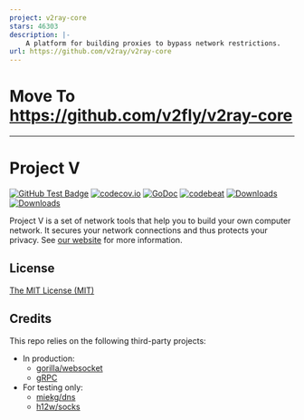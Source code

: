 ```yaml
---
project: v2ray-core
stars: 46303
description: |-
    A platform for building proxies to bypass network restrictions.
url: https://github.com/v2ray/v2ray-core
---
```


# Move To https://github.com/v2fly/v2ray-core

***

# Project V

[![GitHub Test Badge][1]][2] [![codecov.io][3]][4] [![GoDoc][5]][6] [![codebeat][7]][8] [![Downloads][9]][10] [![Downloads][11]][12]

[1]: https://github.com/v2fly/v2ray-core/workflows/Test/badge.svg "GitHub Test Badge"
[2]: https://github.com/v2fly/v2ray-core/actions "GitHub Actions Page"
[3]: https://codecov.io/gh/v2fly/v2ray-core/branch/master/graph/badge.svg?branch=master "Coverage Badge"
[4]: https://codecov.io/gh/v2fly/v2ray-core?branch=master "Codecov Status"
[5]: https://godoc.org/v2ray.com/core?status.svg "GoDoc Badge"
[6]: https://godoc.org/v2ray.com/core "GoDoc"
[7]: https://goreportcard.com/badge/github.com/v2fly/v2ray-core "Goreportcard Badge"
[8]: https://goreportcard.com/report/github.com/v2fly/v2ray-core "Goreportcard Result"
[9]: https://img.shields.io/github/downloads/v2ray/v2ray-core/total.svg "v2ray/v2ray-core downloads count"
[10]: https://github.com/v2ray/v2ray-core/releases "v2ray/v2ray-core release page"
[11]: https://img.shields.io/github/downloads/v2fly/v2ray-core/total.svg "v2fly/v2ray-core downloads count"
[12]: https://github.com/v2fly/v2ray-core/releases "v2fly/v2ray-core release page"

Project V is a set of network tools that help you to build your own computer network. It secures your network connections and thus protects your privacy. See [our website](https://www.v2fly.org/) for more information.

## License

[The MIT License (MIT)](https://raw.githubusercontent.com/v2fly/v2ray-core/master/LICENSE)

## Credits

This repo relies on the following third-party projects:

- In production:
  - [gorilla/websocket](https://github.com/gorilla/websocket)
  - [gRPC](https://google.golang.org/grpc)
- For testing only:
  - [miekg/dns](https://github.com/miekg/dns)
  - [h12w/socks](https://github.com/h12w/socks)

